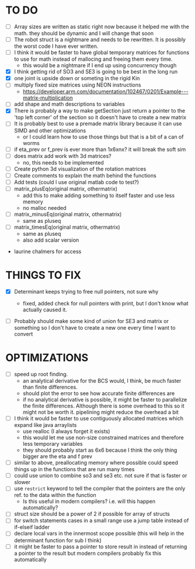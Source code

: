 # TO DO
- [ ] Array sizes are written as static right now because it helped me with the math. they should be dynamic and I will change that soon
- [ ] The robot struct is a nightmare and needs to be rewritten. It is possibly the worst code I have ever written.
- [ ] I think it would be faster to have global temporary matrices for functions to use for math instead of mallocing and freeing them every time.
  - this would be a nightmare if I end up using concurrency though
- [x] I think getting rid of SO3 and SE3 is going to be best in the long run
- [x] one joint is upside down or someting in the rigid Kin
- [ ] multiply fixed size matrices using NEON instructions
  - https://developer.arm.com/documentation/102467/0201/Example---matrix-multiplication
- [ ] add shape and math descriptions to variables
- [x] There is probably a way to make getSection just return a pointer to the 'top left corner' of the section so it doesn't have to create a new matrix
- [ ] It is probably best to use a premade matrix library because it can use SIMD and other optimizations
  - or I could learn how to use those things but that is a bit of a can of worms
- [ ] if eta_prev or f_prev is ever more than 1x6xnx? it will break the soft sim
- [ ] does matrix add work with 3d matrices?
  - no, this needs to be implemented
- [ ] Create python 3d visualization of the rotation matrices
- [ ] Create comments to explain the math behind the functions
- [ ] Add tests (could I use original matlab code to test?)
- [ ] matrix_plusEq(original matrix, othermatrix)
  - add this to make adding something to itself faster and use less memory
  - no malloc needed
- [ ] matrix_minusEq(original matrix, othermatrix)
  - same as pluseq
- [ ] matrix_timesEq(original matrix, othermatrix)
  - same as pluseq
  - also add scalar version


- laurine chalmers for access
# THINGS TO FIX
- [x] Determinant keeps trying to free null pointers, not sure why
  - fixed, added check for null pointers with print, but I don't know what actually caused it.
- [ ] Probably should make some kind of union for SE3 and matrix or something so I don't have to create a new one every time I want to convert


# OPTIMIZATIONS
- [ ] speed up root finding.
  - an analytical derivative for the BCS would, I think, be much faster than finite differences.
  - should plot the error to see how accurate finite differences are
  - if no analytical derivative is possible, it might be faster to parallelize the finite differences. Although there is some overhead to this so it might not be worth it.
     pipelining might reduce the overhead a bit
- [ ] I think it would be faster to use contiguously allocated matrices which expand like java arraylists
  - use realloc (I always forget it exists)
  - this would let me use non-size constrained matrices and therefore less temporary variables
  - they should probably start as 6x6 because I think the only thing bigger are the eta and f prev
- [ ] similar to above, preallocating memory where possible could speed things up in the functions that are run many times
- [ ] could use union to combine so3 and se3 etc. not sure if that is faster or slower
- [ ] use `restrict` keyword to tell the compiler that the pointers are the only ref. to the data within the function
  - Is this useful in modern compilers? i.e. will this happen automatically?
- [ ] struct size should be a power of 2 if possible for array of structs
- [ ] for switch statements cases in a small range use a jump table instead of if-elseif ladder
- [ ] declare local vars in the innermost scope possible (this will help in the determinant function for sub I think)
- [ ] it might be faster to pass a pointer to store result in instead of returning a pointer to the result but modern compilers probably fix this automatically 